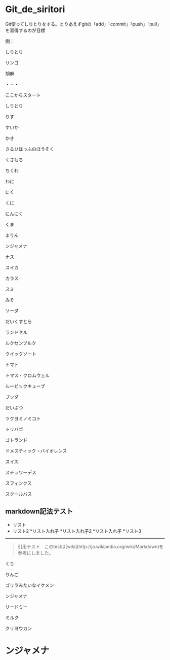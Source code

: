﻿# Git_de_siritori
Git使ってしりとりをする。とりあえずgitの「add」「commit」「push」「pull」を習得するのが目標

例：

しりとり

リンゴ

胡麻

・・・

ここからスタート

しりとり

りす

すいか

かき

きるひほっふのほうそく

くさもち

ちくわ

わに

にく

くに

にんにく

くま

まりん

ンジャメナ

ナス

スイカ

カラス

スミ

みそ

ソーダ

だいくすとら

ランドセル

ルクセンブルク

クイックソート

トマト

トマス・クロムウェル

ルービックキューブ

ブッダ

だいぶつ

ツクヨミノミコト

トリバゴ

ゴトランド

ドメスティック・バイオレンス

スイス

スチュワーデス

スフィンクス

スクールバス

## markdown記法テスト

* リスト
* リスト2
    *リスト入れ子
    *リスト入れ子2
	    *リスト入れ子
*リスト3

***

<blockquote>
  <p>引用テスト　このtestは[wiki](http://ja.wikipedia.org/wiki/Markdown)を参考にしました。</p>
</blockquote>

くり

りんご

ゴリラみたいなイケメン

ンジャメナ

リードミー

ミルク

クリヨウカン

# ンジャメナ
